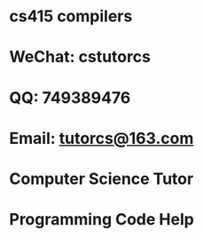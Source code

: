# cs415 compilers

# WeChat: cstutorcs

# QQ: 749389476

# Email: tutorcs@163.com

# Computer Science Tutor

# Programming Code Help
